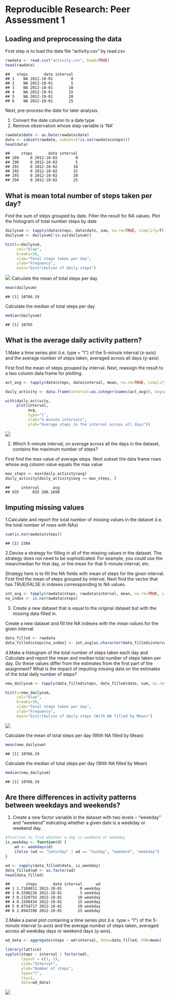 # Reproducible Research: Peer Assessment 1


## Loading and preprocessing the data
First step is to load the data file “activity.csv” by read.csv

```r
rawdata <- read.csv("activity.csv", head=TRUE)
head(rawdata)
```

```
##   steps       date interval
## 1    NA 2012-10-01        0
## 2    NA 2012-10-01        5
## 3    NA 2012-10-01       10
## 4    NA 2012-10-01       15
## 5    NA 2012-10-01       20
## 6    NA 2012-10-01       25
```
Next, pre-process the date for later analysis.   

1. Convert the date column to a date type  
2. Remove observation whose step variable is 'NA'  

```r
rawdata$date <- as.Date(rawdata$date)
data <- subset(rawdata, subset=(!is.na(rawdata$steps)))
head(data)
```

```
##     steps       date interval
## 289     0 2012-10-02        0
## 290     0 2012-10-02        5
## 291     0 2012-10-02       10
## 292     0 2012-10-02       15
## 293     0 2012-10-02       20
## 294     0 2012-10-02       25
```
## What is mean total number of steps taken per day?
Find the sum of steps grouped by date. 
Filter the result for NA values. 
Plot the histogram of total number steps by date

```r
dailysum <- tapply(data$steps, data$date, sum, na.rm=TRUE, simplify=T)
dailysum <- dailysum[!is.na(dailysum)]

hist(x=dailysum,
     col="blue",
     breaks=30,
     xlab="Total steps taken per day",
     ylab="Frequency",
     main="Distribution of daily steps")
```

![](PA1_template_files/figure-html/unnamed-chunk-3-1.png) 
Calculate the mean of total steps per day

```r
mean(dailysum)
```

```
## [1] 10766.19
```
Calculate the median of total steps per day

```r
median(dailysum)
```

```
## [1] 10765
```

## What is the average daily activity pattern?
1.Make a time series plot (i.e. type = "l") of the 5-minute interval (x-axis) and the average number of steps taken, averaged across all days (y-axis)   

First find the mean of steps grouped by interval. Next, reassign the result to a two column data frame for plotting.  


```r
act_avg <- tapply(data$steps, data$interval, mean, na.rm=TRUE, simplify=T)

daily_activity <- data.frame(interval=as.integer(names(act_avg)), avg=act_avg)

with(daily_activity,
     plot(interval,
          avg,
          type="l",
          xlab="5-minute intervals",
          ylab="Average steps in the interval across all days"))
```

![](PA1_template_files/figure-html/unnamed-chunk-6-1.png) 

2. Which 5-minute interval, on average across all the days in the dataset, contains the maximum number of steps?  
  
First find the max value of average steps. Next subset the data frame rows whose avg column value equals the max value


```r
max_steps <- max(daily_activity$avg)
daily_activity[daily_activity$avg == max_steps, ]
```

```
##     interval      avg
## 835      835 206.1698
```

## Imputing missing values

1.Calculate and report the total number of missing values in the dataset (i.e. the total number of rows with NAs)  


```r
sum(is.na(rawdata$steps))
```

```
## [1] 2304
```

2.Devise a strategy for filling in all of the missing values in the dataset. The strategy does not need to be sophisticated. For example, you could use the mean/median for that day, or the mean for that 5-minute interval, etc.  
  
Strategy here is to fill the NA fields with mean of steps for the given interval. First find the mean of steps grouped by interval. Next find the vector that has TRUE/FALSE in indexes corressponding to NA values.


```r
int_avg <- tapply(rawdata$steps, rawdata$interval, mean, na.rm=TRUE, simplify=T)
na_index <- is.na(rawdata$steps)
```

3. Create a new dataset that is equal to the original dataset but with the missing data filled in.  
  
Create a new dataset and fill the NA indexes with the mean values for the given  interval


```r
data_filled <- rawdata
data_filled$steps[na_index] <- int_avg[as.character(data_filled$interval[na_index])]
```

4.Make a histogram of the total number of steps taken each day and Calculate and report the mean and median total number of steps taken per day. Do these values differ from the estimates from the first part of the assignment? What is the impact of imputing missing data on the estimates of the total daily number of steps?  
  

```r
new_dailysum <- tapply(data_filled$steps, data_filled$date, sum, na.rm=TRUE, simplify=T)

hist(x=new_dailysum,
     col="blue",
     breaks=30,
     xlab="Total steps taken per day",
     ylab="Frequency",
     main="Distribution of daily steps (With NA filled by Mean)")
```

![](PA1_template_files/figure-html/unnamed-chunk-11-1.png) 

Calculate the mean of total steps per day (With NA filled by Mean)

```r
mean(new_dailysum)
```

```
## [1] 10766.19
```

Calculate the median of total steps per day (With NA filled by Mean)

```r
median(new_dailysum)
```

```
## [1] 10766.19
```
## Are there differences in activity patterns between weekdays and weekends?
1. Create a new factor variable in the dataset with two levels – “weekday” and “weekend” indicating whether a given date is a weekday or weekend day.  


```r
#function to find whether a day is weekend or weekday
is_weekday <- function(d) {
    wd <- weekdays(d)
    ifelse (wd == "Saturday" | wd == "Sunday", "weekend", "weekday")
}

wd <- sapply(data_filled$date, is_weekday)
data_filled$wd <- as.factor(wd)
head(data_filled)
```

```
##       steps       date interval      wd
## 1 1.7169811 2012-10-01        0 weekday
## 2 0.3396226 2012-10-01        5 weekday
## 3 0.1320755 2012-10-01       10 weekday
## 4 0.1509434 2012-10-01       15 weekday
## 5 0.0754717 2012-10-01       20 weekday
## 6 2.0943396 2012-10-01       25 weekday
```

2.Make a panel plot containing a time series plot (i.e. type = "l") of the 5-minute interval (x-axis) and the average number of steps taken, averaged across all weekday days or weekend days (y-axis). 
  

```r
wd_data <- aggregate(steps ~ wd+interval, data=data_filled, FUN=mean)

library(lattice)
xyplot(steps ~ interval | factor(wd),
       layout = c(1, 2),
       xlab="Interval",
       ylab="Number of steps",
       type="l",
       lty=1,
       data=wd_data)
```

![](PA1_template_files/figure-html/unnamed-chunk-15-1.png) 
